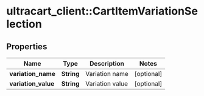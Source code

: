 # ultracart_client::CartItemVariationSelection

## Properties
Name | Type | Description | Notes
------------ | ------------- | ------------- | -------------
**variation_name** | **String** | Variation name | [optional] 
**variation_value** | **String** | Variation value | [optional] 



